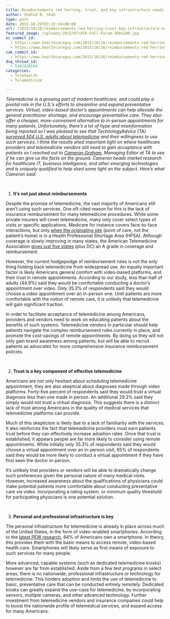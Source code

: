 ```yaml
---
title: Reimbursements red herring, trust, and key infrastructure needs for Telemedicine success
author: Shahid N. Shah
type: post
date: 2015-10-29T03:22:34+00:00
url: /2015/10/28/reimbursements-red-herring-trust-key-infrastructure-needs-telemedicine-success/
featured_image: /uploads/2015/07/ATA-Fall-Forum-300x280.jpg
oc_commit_id:
  - https://www.healthcareguy.com/2015/10/28/reimbursements-red-herring-trust-key-infrastructure-needs-telemedicine-success/1478770911
  - https://www.healthcareguy.com/2015/10/28/reimbursements-red-herring-trust-key-infrastructure-needs-telemedicine-success/1446088954
cak_commit_id:
  - https://www.healthcareguy.com/2015/10/28/reimbursements-red-herring-trust-key-infrastructure-needs-telemedicine-success/1446088954
dsq_thread_id:
  - 5162428554
categories:
  - Telehealth
  - Telemedicine

---
```

_Telemedicine is a growing part of modern healthcare, and could play a pivotal role in the U.S.’s efforts to streamline and expand preventative services. Virtual, video-based doctor’s appointments can help alleviate the general practitioner shortage, and encourage preventative care. They also offer a cheaper, more-convenient alternative to in-person appointments for many patients. Unfortunately, there’s a lot of hype and misinformation being reported so I was pleased to see that TechnologyAdvice (TA) [surveyed 504 U.S. adults about telemedicine][1] and their willingness to use such services. I think the results shed important light on where healthcare providers and telemedicine vendors still need to gain acceptance with patients so I reached out to [Cameron Graham][2], Managing Editor at TA to see if he can give us the facts on the ground. Cameron heads market research for healthcare IT, business intelligence, and other emerging technologies and is uniquely qualified to help shed some light on the subject. Here’s what Cameron said:_

&nbsp;

  1.  **It’s not just about reimbursements**

Despite the promise of telemedicine, the vast majority of Americans still aren’t using such services. One oft-cited reason for this is the lack of insurance reimbursement for many telemedicine procedures. While some private insurers will cover telemedicine, many only cover select types of visits or specific applications. Medicare for instance covers face-to-face interactions, but only [when the originating site][3] (point of care, not the patient’s home) is in a Health Professional Shortage Area (HPSA). Although coverage is slowly improving in many states, the American Telemedicine Association [gives just five states][4] (plus DC) an A grade in coverage and reimbursement.

However, the current hodgepodge of reimbursement rules is not the only thing holding back telemedicine from widespread use. An equally important factor is likely Americans general comfort with video-based platforms, and their trust in remote appointments. According to our study, less than half of adults (44.9%) said they would be comfortable conducting a doctor’s appointment over video. Only 35.3% of respondents said they would choose a video appointment over an in-person one. Until patients are more comfortable with the notion of remote care, it is unlikely that telemedicine will gain significant traction.

In order to facilitate acceptance of telemedicine among Americans, providers and vendors need to work on educating patients about the benefits of such systems. Telemedicine vendors in particular should help patients navigate the complex reimbursement rules currently in place, and promote the cost-savings of remote appointments. By doing so they will not only gain brand awareness among patients, but will be able to recruit patients as advocates for more comprehensive insurance reimbursement policies.

&nbsp;

<ol start="2">
  <li>
    <strong> Trust is a key component of effective telemedicine</strong>
  </li>
</ol>

Americans are not only hesitant about scheduling telemedicine appointment, they are also skeptical about diagnoses made through video platforms. Forty-five percent of respondents said they would trust a virtual diagnosis less than one made in person. An additional 29.3% said they simply would not trust a virtual diagnosis. This suggests there is a distinct lack of trust among Americans in the quality of medical services that telemedicine platforms can provide.

Much of this skepticism is likely due to a lack of familiarity with the services. It also reinforces the fact that telemedicine providers must earn patients trust before they can effectively increase adoption rates. Once that trust is established, it appears people are far more likely to consider using remote appointments. While initially only 35.3% of respondents said they would choose a virtual appointment over an in-person visit, 65% of respondents said they would be more likely to conduct a virtual appointment if they have first seen the doctor in-person.

It’s unlikely that providers or vendors will be able to dramatically change such preferences given the personal nature of many medical visits. However, increased awareness about the qualifications of physicians could make potential patients more comfortable about conducting preventative care via video. Incorporating a rating system, or minimum quality threshold for participating physicians is one potential solution.

&nbsp;

<ol start="3">
  <li>
    <strong> Personal and professional infrastructure is key </strong>
  </li>
</ol>

The personal infrastructure for telemedicine is already in place across much of the United States, in the form of video-enabled smartphones. According to the [latest PEW research][5], 64% of Americans own a smartphone. In theory, this provides them with the basic means to access remote, video-based health care. Smartphones will likely serve as first means of exposure to such services for many people.

More advanced, capable systems (such as dedicated telemedicine kiosks) however are far from established. Aside from a few test programs in select areas, there is no nationwide, professional infrastructure or technology for telemedicine. This hinders adoption and limits the use of telemedicine to basic, preventative care that can be conducted entirely remotely. Dedicated kiosks can greatly expand the use-case for telemedicine, by incorporating sensors, multiple cameras, and other advanced technology. Further investment from telemedicine vendors and insurance companies could help to boost the nationwide profile of telemedical services, and expand access for many Americans.

 [1]: http://technologyadvice.com/medical/blog/2015-telemedicine-healthcare-study/
 [2]: http://technologyadvice.com/?tid=GBA-Bio
 [3]: http://www.hrsa.gov/healthit/toolbox/RuralHealthITtoolbox/Telehealth/whatarethereimbursement.html
 [4]: http://www.americantelemed.org/docs/default-source/policy/50-state-telemedicine-gaps-analysis---coverage-and-reimbursement.pdf
 [5]: http://www.pewinternet.org/2015/04/01/us-smartphone-use-in-2015/